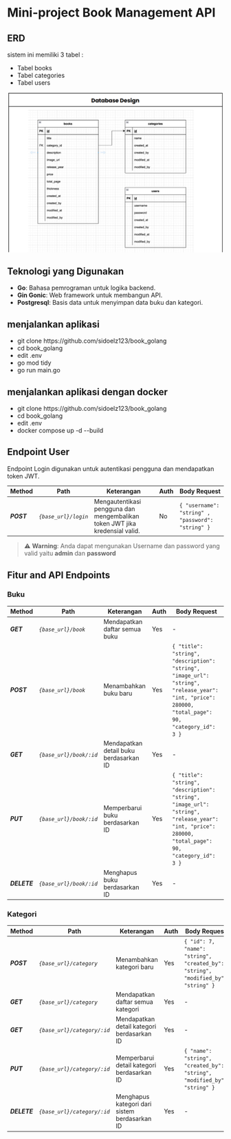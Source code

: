 # Mini-project Book Management API

## ERD

sistem ini memiliki 3 tabel :
<ul>
<li>Tabel books</li>
<li>Tabel categories</li>
<li>Tabel users</li>
</ul>
<img src="Database_design.png">

## Teknologi yang Digunakan

- **Go**: Bahasa pemrograman untuk logika backend.
- **Gin Gonic**: Web framework untuk membangun API.
- **Postgresql**: Basis data untuk menyimpan data buku dan kategori.

## menjalankan aplikasi

<ul>
<li>git clone https://github.com/sidoelz123/book_golang </li>
<li>cd book_golang</li>
<li>edit .env</li>
<li>go mod tidy</li>
<li>go run main.go</li>
</ul>

## menjalankan aplikasi dengan docker

<ul>
<li>git clone https://github.com/sidoelz123/book_golang </li>
<li>cd book_golang</li>
<li>edit .env</li>
<li>docker compose up -d --build</li>
</ul>

## Endpoint User

Endpoint Login digunakan untuk autentikasi pengguna dan mendapatkan token JWT.

Method | Path | Keterangan | Auth | Body Request  
------------- | ------------- | ------------- | -------------  | -------------  
***POST*** | *`{base_url}/login`* | Mengautentikasi pengguna dan mengembalikan token JWT jika kredensial valid. | No  | `{ "username": "string" , "password": "string" }`  

> ⚠️ **Warning**: Anda dapat mengunakan Username dan password yang valid yaitu  **admin** dan **password**

## Fitur and API Endpoints

### Buku

Method | Path | Keterangan | Auth | Body Request  
------------- | ------------- | ------------- | ------------- | -------------  
***GET*** | *`{base_url}/book`* | Mendapatkan daftar semua buku | Yes | -  
***POST*** | *`{base_url}/book`* | Menambahkan buku baru | Yes | `{ "title": "string", "description": "string", "image_url": "string", "release_year": "int, "price": 280000, "total_page": 90, "category_id": 3 }`  
***GET*** | *`{base_url}/book/:id`* | Mendapatkan detail buku berdasarkan ID | Yes | -  
***PUT*** | *`{base_url}/book/:id`* | Memperbarui buku berdasarkan ID | Yes | `{ "title": "string", "description": "string", "image_url": "string", "release_year": "int, "price": 280000, "total_page": 90, "category_id": 3 }`  
***DELETE*** | *`{base_url}/book/:id`* | Menghapus buku berdasarkan ID | Yes | -  
  
### Kategori

Method | Path | Keterangan | Auth | Body Request  
------------- | ------------- | ------------- | ------------- | -------------  
***POST*** | *`{base_url}/category`* | Menambahkan kategori baru | Yes | `{ "id": 7, "name": "string", "created_by": "string", "modified_by": "string" }`  
***GET*** | *`{base_url}/category`* | Mendapatkan daftar semua kategori | Yes | -  
***GET*** | *`{base_url}/category/:id`* | Mendapatkan detail kategori berdasarkan ID | Yes | -  
***PUT*** | *`{base_url}/category/:id`* | Memperbarui detail kategori berdasarkan ID | Yes | `{ "name": "string", "created_by": "string", "modified_by": "string" }`  
***DELETE*** | *`{base_url}/category/:id`* | Menghapus kategori dari sistem berdasarkan ID | Yes | -  
